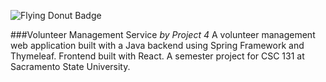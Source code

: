 ![Flying Donut Badge](https://www.flyingdonut.io/api/projects/65c2d16114c9335a569240f1/iterations/current/status.svg)

###Volunteer Management Service
*by Project 4*
A volunteer management web application built with a Java backend using Spring Framework and Thymeleaf. Frontend built with React. 
A semester project for CSC 131 at Sacramento State University.

